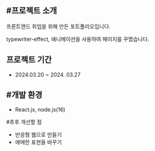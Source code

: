 #프로젝트 소개
---
프론트앤드 취업을 위해 만든 포트폴리오입니다.

typewriter-effect, 애니메이션을 사용하여 페이지를 꾸몄습니다.


프로젝트 기간
---
+ 2024.03.20 ~ 2024. 03.27


#개발 환경
---
+ React.js, node.js(16)

#추후 개선할 점
+ 반응형 웹으로 만들기
+ 애매한 표현들 바꾸기
